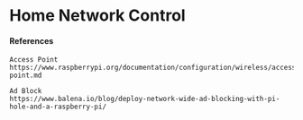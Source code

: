 # Home Network Control

#### References

```
Access Point
https://www.raspberrypi.org/documentation/configuration/wireless/access-point.md

Ad Block
https://www.balena.io/blog/deploy-network-wide-ad-blocking-with-pi-hole-and-a-raspberry-pi/
```



